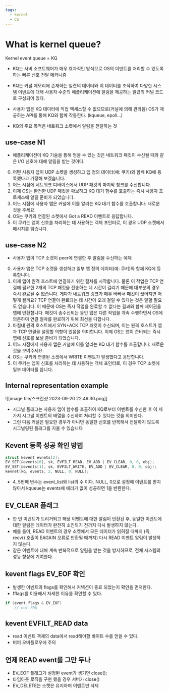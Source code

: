 ```yaml
---
tags:
  - kernel
  - CS
---
```

# What is kernel queue?
Kernel event queue = KQ

- KQ는 서버 소프트웨어가 매우 효과적인 방식으로 OS의 이벤트를 처리할 수 있도록 하는 빠른 신호 전달 메커니즘

- KQ는 커널 메모리에 존재하는 일련의 데이터와 이 데이터를 조작하여 다양한 시스템 이벤트에 대해 사용자 수준의 애플리케이션에 알림을 제공하는 일련의 커널 코드로 구성되어 있다.

- 사용자 앱은 KQ 데이터에 직접 액세스할 수 없으므로(커널에 의해 관리됨) OS가 제공하는 API를 통해 KQ와 함께 작동한다. (kqueue, epoll...)

- KQ의 주요 목적은 네트워크 소켓에서 알림을 전달하는 것

## use-case N1
- 애플리케이션이 KQ 기술을 통해 얻을 수 있는 것은 네트워크 패킷이 수신될 때와 같은 I/O 신호에 대해 알림을 받는 것이다.

0. 어떤 사용자 앱이 UDP 소켓을 생성하고 앱 정의 데이터(예: 쿠키)와 함께 KQ에 등록했다고 가정해 보겠습니다.
1. 어느 시점에 네트워크 디바이스에서 UDP 패킷의 마지막 청크를 수신합니다.
2. 이제 OS는 완전한 UDP 패킷을 확보하고 KQ 대기 함수를 호출하는 즉시 사용자 프로세스에 알릴 준비가 되었습니다.
3. 어느 시점에 사용자 앱은 커널에 이를 알리는 KQ 대기 함수를 호출합니다: 새로운 것을 주세요.
4. OS는 쿠키와 연결된 소켓에서 Got a READ 이벤트로 응답합니다.
5. 이 쿠키는 앱이 신호를 처리하는 데 사용하는 객체 포인터로, 이 경우 UDP 소켓에서 메시지를 읽습니다.

## use-case N2
- 사용자 앱이 TCP 소켓이 peer에 연결한 후 알림을 수신하는 예제

0. 사용자 앱은 TCP 소켓을 생성하고 일부 앱 정의 데이터(예: 쿠키)와 함께 KQ에 등록합니다.
1. 이제 앱이 원격 호스트에 연결하기 위한 절차를 시작합니다. 물론 이 작업은 TCP 연결에 필요한 2개의 TCP 패킷을 전송하는 데 시간이 걸리기 때문에 대부분의 경우 즉시 완료될 수 없습니다. 게다가 네트워크 링크가 매우 바빠서 패킷이 끊어지면 어떻게 될까요? TCP 연결이 완료되는 데 시간이 오래 걸릴 수 있다는 것은 말할 필요도 없습니다. 이 때문에 OS는 즉시 작업을 완료할 수 없다는 결과와 함께 제어권을 앱에 반환합니다. 패킷이 송수신되는 동안 앱은 다른 작업을 계속 수행하면서 OS에 의존하여 연결 절차를 완료하기 위해 최선을 다합니다.
2. 마침내 원격 호스트에서 SYN+ACK TCP 패킷이 수신되며, 이는 원격 호스트가 앱과 TCP 연결을 설정할 의향이 있음을 의미합니다. 이제 OS는 앱이 준비되는 즉시 앱에 신호를 보낼 준비가 되었습니다.
3. 어느 시점에서 사용자 앱은 커널에 이를 알리는 KQ 대기 함수를 호출합니다: 새로운 것을 보여주세요.
4. OS는 쿠키와 연결된 소켓에서 WRITE 이벤트가 발생했다고 응답합니다.
5. 이 쿠키는 앱이 신호를 처리하는 데 사용하는 객체 포인터로, 이 경우 TCP 소켓에 일부 데이터를 씁니다.
## Internal representation example
![[image file/스크린샷 2023-09-20 22.49.30.png]]
- 시그널 플래그는 사용자 앱이 함수를 호출하여 KQ로부터 이벤트를 수신한 후 이 세 가지 시그널 이벤트의 배열을 수신하여 처리할 수 있다는 것을 의미한다.
- 그런 다음 커널은 필요한 경우가 아니면 동일한 신호를 반복해서 전달하지 않도록 시그널링된 플래그를 지울 수 있습니다

## Kevent 등록 성공 확인 방법
```cpp
struct kevent evnets[2];
EV_SET(&events[0], sk, EVFILT_READ, EV_ADD | EV_CLEAR, 0, 0, obj);
EV_SET(&events[1], sk, EVFILT_WRITE, EV_ADD | EV_CLEAR, 0, 0, obj);
kevnet(kq, events, 2, NULL, 0, NULL);
```
- 4, 5번째 변수는 event_list와 list의 수 이다. NULL, 0으로 설정해 이벤트를 받지 않아서 kqueue는 events에 에러가 없이 성공하면 1을 반환한다.

## EV_CLEAR 플래그
- 한 번 이벤트가 트리거되고 해당 이벤트에 대한 알림이 반환된 후, 동일한 이벤트에 대한 알림은 데이터가 완전히 소진되기 전까지 다시 발생하지 않는다.
- 예를 들어, READ 이벤트의 경우 소켓에서 모든 데이터가 읽혀질 때까지 (즉, recv() 호출이 EAGAIN 오류로 반환될 때까지) 다시 READ 이벤트 알림이 발생하지 않는다.
- 같은 이벤트에 대해 계속 반복적으로 알림을 받는 것을 방지하므로, 전체 시스템의 성능 향상에 기여한다.
## kevent flags EV_EOF 확인
- 발생한 이벤트의 flags를 확인해서 커넥션이 종료 되었는지 확인을 먼저한다.
- fflags를 이용해서 자세한 이유를 확인할 수 있다.
```cpp
if (event.flags & EV_EOF)
	// eof 처리
```
## kevent EVFILT_READ data
- read 이벤트 객체의 data에서 read해야할 바이트 수를 얻을 수 있다.
- 버퍼 오버플로우에 주의
## 언제 READ event를 그만 두나
- EV_EOF 플래그가 설정된 event가 생기면 close();
- 타임아웃 로직을 구현 했을 경우 서버가 close()
- EV_DELETE는 소켓은 유지하며 이벤트만 삭제